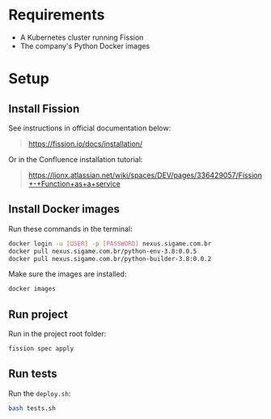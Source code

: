 # Requirements

- A Kubernetes cluster running Fission
- The company's Python Docker images

# Setup

## Install Fission
See instructions in official documentation below:
> https://fission.io/docs/installation/

Or in the Confluence installation tutorial:
> https://lionx.atlassian.net/wiki/spaces/DEV/pages/336429057/Fission+-+Function+as+a+service

## Install Docker images

Run these commands in the terminal:
```bash
docker login -u [USER] -p [PASSWORD] nexus.sigame.com.br
docker pull nexus.sigame.com.br/python-env-3.8:0.0.5
docker pull nexus.sigame.com.br/python-builder-3.8:0.0.2
```

Make sure the images are installed:
```bash
docker images 
```

## Run project

Run in the project root folder:

```bash
fission spec apply
```

## Run tests

Run the `deploy.sh`:

```bash
bash tests.sh
```
